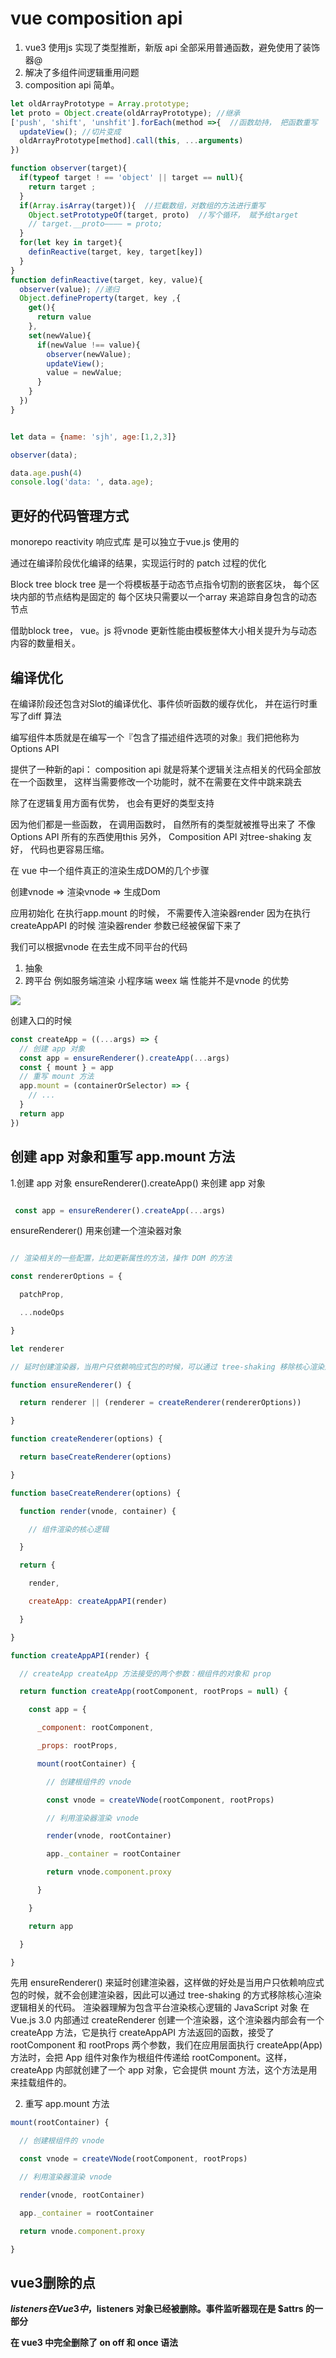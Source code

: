 # vue composition api

1. vue3 使用js 实现了类型推断，新版 api 全部采用普通函数，避免使用了装饰器@
2. 解决了多组件间逻辑重用问题
3. composition api 简单。

```js
let oldArrayPrototype = Array.prototype;
let proto = Object.create(oldArrayPrototype); //继承
['push', 'shift', 'unshfit'].forEach(method =>{  //函数劫持， 把函数重写  内部 继续调用老的方法
  updateView(); //切片变成
  oldArrayPrototype[method].call(this, ...arguments)
})

function observer(target){
  if(typeof target ! == 'object' || target == null){
    return target ;
  }
  if(Array.isArray(target)){  //拦截数组，对数组的方法进行重写
    Object.setPrototypeOf(target, proto)  //写个循环， 赋予给target
    // target.__proto———— = proto;
  }
  for(let key in target){
    definReactive(target, key, target[key])
  }
}
function definReactive(target, key, value){
  observer(value); //递归
  Object.defineProperty(target, key ,{
    get(){
      return value
    },
    set(newValue){
      if(newValue !== value){
        observer(newValue);
        updateView();
        value = newValue;
      }
    }
  })
}


let data = {name: 'sjh', age:[1,2,3]}

observer(data);

data.age.push(4)
console.log('data: ', data.age);


```

## 更好的代码管理方式

monorepo
reactivity 响应式库 是可以独立于vue.js 使用的

通过在编译阶段优化编译的结果，实现运行时的 patch 过程的优化

Block tree
block tree 是一个将模板基于动态节点指令切割的嵌套区块， 每个区块内部的节点结构是固定的
每个区块只需要以一个array 来追踪自身包含的动态节点

借助block tree， vue。js 将vnode 更新性能由模板整体大小相关提升为与动态内容的数量相关。

## 编译优化

在编译阶段还包含对Slot的编译优化、事件侦听函数的缓存优化， 并在运行时重写了diff 算法

编写组件本质就是在编写一个『包含了描述组件选项的对象』我们把他称为 Options API

提供了一种新的api： composition api
就是将某个逻辑关注点相关的代码全部放在一个函数里， 这样当需要修改一个功能时，就不在需要在文件中跳来跳去

除了在逻辑复用方面有优势， 也会有更好的类型支持

因为他们都是一些函数， 在调用函数时， 自然所有的类型就被推导出来了 不像Options API 所有的东西使用this
另外， Composition API 对tree-shaking 友好， 代码也更容易压缩。

在 vue 中一个组件真正的渲染生成DOM的几个步骤

创建vnode => 渲染vnode => 生成Dom

应用初始化
在执行app.mount 的时候， 不需要传入渲染器render
因为在执行createAppAPI 的时候 渲染器render 参数已经被保留下来了

我们可以根据vnode 在去生成不同平台的代码

1. 抽象
2. 跨平台
例如服务端渲染 小程序端  weex 端
性能并不是vnode 的优势

![](https://tva1.sinaimg.cn/large/0081Kckwgy1gkzj8497i1j312a0eiado.jpg)

创建入口的时候

```js
const createApp = ((...args) => {
  // 创建 app 对象
  const app = ensureRenderer().createApp(...args)
  const { mount } = app
  // 重写 mount 方法
  app.mount = (containerOrSelector) => {
    // ...
  }
  return app
})

```

## 创建 app 对象和重写 app.mount 方法

1.创建 app 对象
 ensureRenderer().createApp() 来创建 app 对象

```js

 const app = ensureRenderer().createApp(...args)
```

 ensureRenderer() 用来创建一个渲染器对象

```js

// 渲染相关的一些配置，比如更新属性的方法，操作 DOM 的方法

const rendererOptions = {

  patchProp,

  ...nodeOps

}

let renderer

// 延时创建渲染器，当用户只依赖响应式包的时候，可以通过 tree-shaking 移除核心渲染逻辑相关的代码

function ensureRenderer() {

  return renderer || (renderer = createRenderer(rendererOptions))

}

function createRenderer(options) {

  return baseCreateRenderer(options)

}

function baseCreateRenderer(options) {

  function render(vnode, container) {

    // 组件渲染的核心逻辑

  }

  return {

    render,

    createApp: createAppAPI(render)

  }

}

function createAppAPI(render) {

  // createApp createApp 方法接受的两个参数：根组件的对象和 prop

  return function createApp(rootComponent, rootProps = null) {

    const app = {

      _component: rootComponent,

      _props: rootProps,

      mount(rootContainer) {

        // 创建根组件的 vnode

        const vnode = createVNode(rootComponent, rootProps)

        // 利用渲染器渲染 vnode

        render(vnode, rootContainer)

        app._container = rootContainer

        return vnode.component.proxy

      }

    }

    return app

  }

}
```

先用 ensureRenderer() 来延时创建渲染器，这样做的好处是当用户只依赖响应式包的时候，就不会创建渲染器，因此可以通过 tree-shaking 的方式移除核心渲染逻辑相关的代码。
渲染器理解为包含平台渲染核心逻辑的 JavaScript 对象
在 Vue.js 3.0 内部通过 createRenderer 创建一个渲染器，这个渲染器内部会有一个 createApp 方法，它是执行 createAppAPI 方法返回的函数，接受了 rootComponent 和 rootProps 两个参数，我们在应用层面执行 createApp(App) 方法时，会把 App 组件对象作为根组件传递给 rootComponent。这样，createApp 内部就创建了一个 app 对象，它会提供 mount 方法，这个方法是用来挂载组件的。

2. 重写 app.mount 方法

```js
mount(rootContainer) {

  // 创建根组件的 vnode

  const vnode = createVNode(rootComponent, rootProps)

  // 利用渲染器渲染 vnode

  render(vnode, rootContainer)

  app._container = rootContainer

  return vnode.component.proxy

}

```

## vue3删除的点

**$listeners 在 Vue 3 中，$listeners 对象已经被删除。事件监听器现在是 $attrs 的一部分**

**在 vue3 中完全删除了 on off 和 once 语法**
